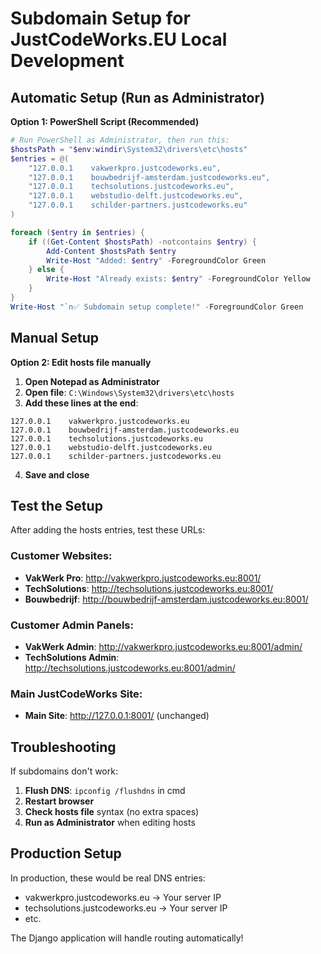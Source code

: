 # Subdomain Setup for JustCodeWorks.EU Local Development

## Automatic Setup (Run as Administrator)

**Option 1: PowerShell Script (Recommended)**

```powershell
# Run PowerShell as Administrator, then run this:
$hostsPath = "$env:windir\System32\drivers\etc\hosts"
$entries = @(
    "127.0.0.1    vakwerkpro.justcodeworks.eu",
    "127.0.0.1    bouwbedrijf-amsterdam.justcodeworks.eu", 
    "127.0.0.1    techsolutions.justcodeworks.eu",
    "127.0.0.1    webstudio-delft.justcodeworks.eu",
    "127.0.0.1    schilder-partners.justcodeworks.eu"
)

foreach ($entry in $entries) {
    if ((Get-Content $hostsPath) -notcontains $entry) {
        Add-Content $hostsPath $entry
        Write-Host "Added: $entry" -ForegroundColor Green
    } else {
        Write-Host "Already exists: $entry" -ForegroundColor Yellow
    }
}
Write-Host "`n✅ Subdomain setup complete!" -ForegroundColor Green
```

## Manual Setup

**Option 2: Edit hosts file manually**

1. **Open Notepad as Administrator**
2. **Open file**: `C:\Windows\System32\drivers\etc\hosts`
3. **Add these lines at the end**:

```
127.0.0.1    vakwerkpro.justcodeworks.eu
127.0.0.1    bouwbedrijf-amsterdam.justcodeworks.eu
127.0.0.1    techsolutions.justcodeworks.eu
127.0.0.1    webstudio-delft.justcodeworks.eu
127.0.0.1    schilder-partners.justcodeworks.eu
```

4. **Save and close**

## Test the Setup

After adding the hosts entries, test these URLs:

### Customer Websites:
- **VakWerk Pro**: http://vakwerkpro.justcodeworks.eu:8001/
- **TechSolutions**: http://techsolutions.justcodeworks.eu:8001/
- **Bouwbedrijf**: http://bouwbedrijf-amsterdam.justcodeworks.eu:8001/

### Customer Admin Panels:
- **VakWerk Admin**: http://vakwerkpro.justcodeworks.eu:8001/admin/
- **TechSolutions Admin**: http://techsolutions.justcodeworks.eu:8001/admin/

### Main JustCodeWorks Site:
- **Main Site**: http://127.0.0.1:8001/ (unchanged)

## Troubleshooting

If subdomains don't work:
1. **Flush DNS**: `ipconfig /flushdns` in cmd
2. **Restart browser** 
3. **Check hosts file** syntax (no extra spaces)
4. **Run as Administrator** when editing hosts

## Production Setup

In production, these would be real DNS entries:
- vakwerkpro.justcodeworks.eu → Your server IP
- techsolutions.justcodeworks.eu → Your server IP
- etc.

The Django application will handle routing automatically!